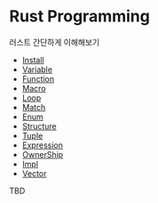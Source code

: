 # Rust Programming

러스트 간단하게 이해해보기

- [Install](./docs/install.md)
- [Variable](./docs/variable.md)
- [Function](./docs/function.md)
- [Macro](./docs/macro.md)
- [Loop](./docs/loop.md)
- [Match](./docs/match.md)
- [Enum](./docs/enum.md)
- [Structure](./docs/structure.md)
- [Tuple](./docs/tuple.md)
- [Expression](./docs/expression.md)
- [OwnerShip](./docs/ownerShip.md)
- [Impl](./docs/impl.md)
- [Vector](./docs/vector.md)

TBD
